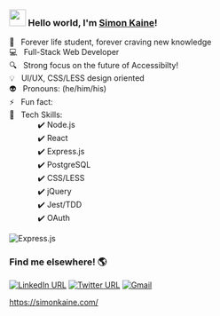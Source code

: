 ### <img src="https://raw.githubusercontent.com/MartinHeinz/MartinHeinz/master/wave.gif" width="30px"> Hello world, I'm [Simon Kaine](https://simonkaine.com)! 


 🌱 &nbsp; Forever life student, forever craving new knowledge<br />
 :computer: &nbsp; Full-Stack Web Developer<br />
 :mag: &nbsp; Strong focus on the future of Accessibilty!<br />
 :bulb: &nbsp; UI/UX, CSS/LESS design oriented <br />
 :alien: &nbsp; Pronouns: (he/him/his)<br />
 ⚡ &nbsp; Fun fact: <br />
 :floppy_disk: &nbsp; Tech Skills: <br />
 &nbsp;&nbsp;&nbsp;&nbsp;&nbsp;&nbsp;&nbsp;&nbsp;&nbsp;&nbsp;&nbsp;&nbsp;&nbsp;:heavy_check_mark:&nbsp;Node.js<br />
 &nbsp;&nbsp;&nbsp;&nbsp;&nbsp;&nbsp;&nbsp;&nbsp;&nbsp;&nbsp;&nbsp;&nbsp;&nbsp;:heavy_check_mark:&nbsp;React<br />
 &nbsp;&nbsp;&nbsp;&nbsp;&nbsp;&nbsp;&nbsp;&nbsp;&nbsp;&nbsp;&nbsp;&nbsp;&nbsp;:heavy_check_mark:&nbsp;Express.js<br />
 &nbsp;&nbsp;&nbsp;&nbsp;&nbsp;&nbsp;&nbsp;&nbsp;&nbsp;&nbsp;&nbsp;&nbsp;&nbsp;:heavy_check_mark:&nbsp;PostgreSQL<br />
 &nbsp;&nbsp;&nbsp;&nbsp;&nbsp;&nbsp;&nbsp;&nbsp;&nbsp;&nbsp;&nbsp;&nbsp;&nbsp;:heavy_check_mark:&nbsp;CSS/LESS<br />
 &nbsp;&nbsp;&nbsp;&nbsp;&nbsp;&nbsp;&nbsp;&nbsp;&nbsp;&nbsp;&nbsp;&nbsp;&nbsp;:heavy_check_mark:&nbsp;jQuery<br />
 &nbsp;&nbsp;&nbsp;&nbsp;&nbsp;&nbsp;&nbsp;&nbsp;&nbsp;&nbsp;&nbsp;&nbsp;&nbsp;:heavy_check_mark:&nbsp;Jest/TDD<br />
 &nbsp;&nbsp;&nbsp;&nbsp;&nbsp;&nbsp;&nbsp;&nbsp;&nbsp;&nbsp;&nbsp;&nbsp;&nbsp;:heavy_check_mark:&nbsp;OAuth
 
 
![Express.js](https://img.shields.io/badge/express.js-%23404d59.svg?style=for-the-badge&logo=express&logoColor=%2361DAFB)

### Find me elsewhere! :earth_americas:

[![LinkedIn URL](https://img.shields.io/badge/linkedin-%230077B5.svg?style=for-the-badge&logo=linkedin&logoColor=white)](https://www.linkedin.com/in/simonbishopkaine/)
[![Twitter URL](https://img.shields.io/badge/simonbkaine-%231DA1F2.svg?style=for-the-badge&logo=Twitter&logoColor=white)](https://twitter.com/simonbkaine)
[![Gmail](https://img.shields.io/badge/Gmail-D14836?style=for-the-badge&logo=gmail&logoColor=white)](mailto:simonkaine@gmail.com)

https://simonkaine.com/
